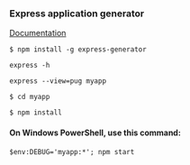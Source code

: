 ### Express application generator
[Documentation](https://expressjs.com/en/starter/generator.html)

`$ npm install -g express-generator`

`express -h`

`express --view=pug myapp`

`$ cd myapp`

`$ npm install`

#### On Windows PowerShell, use this command:
`$env:DEBUG='myapp:*'; npm start`

